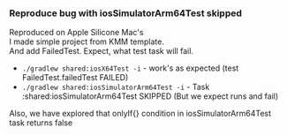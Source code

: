 ### Reproduce bug with iosSimulatorArm64Test skipped
Reproduced on Apple Silicone Mac's  
I made simple project from KMM template.  
And add FailedTest. Expect, what test task will fail.  

 - `./gradlew shared:iosX64Test -i` - work's as expected (test FailedTest.failedTest FAILED)  
 - `./gradlew shared:iosSimulatorArm64Test -i` - Task :shared:iosSimulatorArm64Test SKIPPED (But we expect runs and fail)

Also, we have explored that onlyIf{} condition in iosSimulatorArm64Test task returns false

